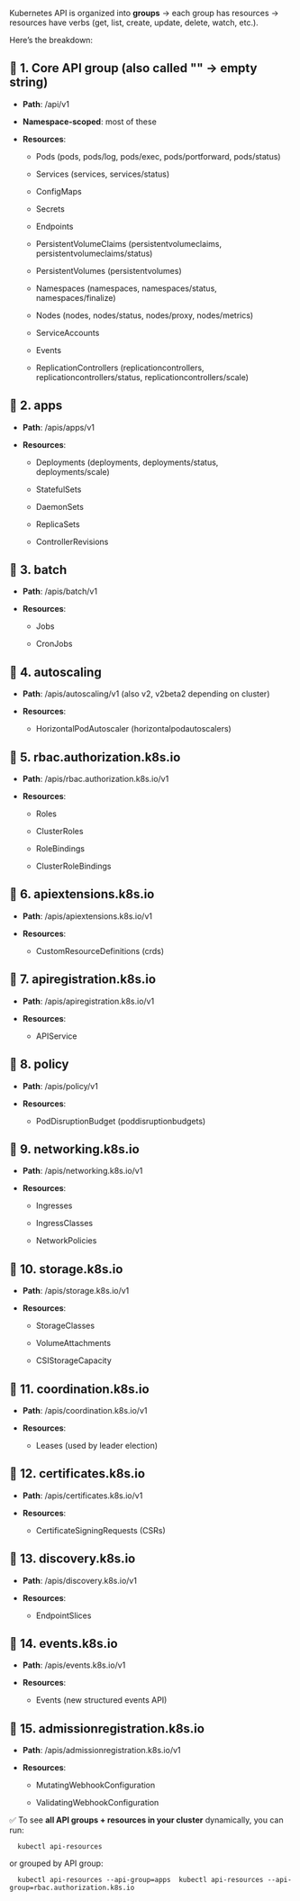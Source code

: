 Kubernetes API is organized into **groups** → each group has resources → resources have verbs (get, list, create, update, delete, watch, etc.).

Here’s the breakdown:

🔹 1. **Core API group** (also called "" → empty string)
--------------------------------------------------------

*   **Path**: /api/v1
    
*   **Namespace-scoped**: most of these
    
*   **Resources**:
    
    *   Pods (pods, pods/log, pods/exec, pods/portforward, pods/status)
        
    *   Services (services, services/status)
        
    *   ConfigMaps
        
    *   Secrets
        
    *   Endpoints
        
    *   PersistentVolumeClaims (persistentvolumeclaims, persistentvolumeclaims/status)
        
    *   PersistentVolumes (persistentvolumes)
        
    *   Namespaces (namespaces, namespaces/status, namespaces/finalize)
        
    *   Nodes (nodes, nodes/status, nodes/proxy, nodes/metrics)
        
    *   ServiceAccounts
        
    *   Events
        
    *   ReplicationControllers (replicationcontrollers, replicationcontrollers/status, replicationcontrollers/scale)
        

🔹 2. **apps**
--------------

*   **Path**: /apis/apps/v1
    
*   **Resources**:
    
    *   Deployments (deployments, deployments/status, deployments/scale)
        
    *   StatefulSets
        
    *   DaemonSets
        
    *   ReplicaSets
        
    *   ControllerRevisions
        

🔹 3. **batch**
---------------

*   **Path**: /apis/batch/v1
    
*   **Resources**:
    
    *   Jobs
        
    *   CronJobs
        

🔹 4. **autoscaling**
---------------------

*   **Path**: /apis/autoscaling/v1 (also v2, v2beta2 depending on cluster)
    
*   **Resources**:
    
    *   HorizontalPodAutoscaler (horizontalpodautoscalers)
        

🔹 5. **rbac.authorization.k8s.io**
-----------------------------------

*   **Path**: /apis/rbac.authorization.k8s.io/v1
    
*   **Resources**:
    
    *   Roles
        
    *   ClusterRoles
        
    *   RoleBindings
        
    *   ClusterRoleBindings
        

🔹 6. **apiextensions.k8s.io**
------------------------------

*   **Path**: /apis/apiextensions.k8s.io/v1
    
*   **Resources**:
    
    *   CustomResourceDefinitions (crds)
        

🔹 7. **apiregistration.k8s.io**
--------------------------------

*   **Path**: /apis/apiregistration.k8s.io/v1
    
*   **Resources**:
    
    *   APIService
        

🔹 8. **policy**
----------------

*   **Path**: /apis/policy/v1
    
*   **Resources**:
    
    *   PodDisruptionBudget (poddisruptionbudgets)
        

🔹 9. **networking.k8s.io**
---------------------------

*   **Path**: /apis/networking.k8s.io/v1
    
*   **Resources**:
    
    *   Ingresses
        
    *   IngressClasses
        
    *   NetworkPolicies
        

🔹 10. **storage.k8s.io**
-------------------------

*   **Path**: /apis/storage.k8s.io/v1
    
*   **Resources**:
    
    *   StorageClasses
        
    *   VolumeAttachments
        
    *   CSIStorageCapacity
        

🔹 11. **coordination.k8s.io**
------------------------------

*   **Path**: /apis/coordination.k8s.io/v1
    
*   **Resources**:
    
    *   Leases (used by leader election)
        

🔹 12. **certificates.k8s.io**
------------------------------

*   **Path**: /apis/certificates.k8s.io/v1
    
*   **Resources**:
    
    *   CertificateSigningRequests (CSRs)
        

🔹 13. **discovery.k8s.io**
---------------------------

*   **Path**: /apis/discovery.k8s.io/v1
    
*   **Resources**:
    
    *   EndpointSlices
        

🔹 14. **events.k8s.io**
------------------------

*   **Path**: /apis/events.k8s.io/v1
    
*   **Resources**:
    
    *   Events (new structured events API)
        

🔹 15. **admissionregistration.k8s.io**
---------------------------------------

*   **Path**: /apis/admissionregistration.k8s.io/v1
    
*   **Resources**:
    
    *   MutatingWebhookConfiguration
        
    *   ValidatingWebhookConfiguration
        

✅ To see **all API groups + resources in your cluster** dynamically, you can run:

`   kubectl api-resources   `

or grouped by API group:

`   kubectl api-resources --api-group=apps  kubectl api-resources --api-group=rbac.authorization.k8s.io   `